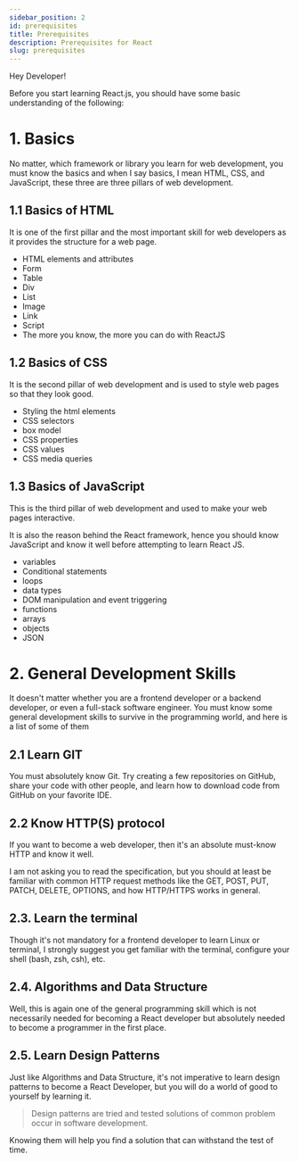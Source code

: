 ```yaml
---
sidebar_position: 2
id: prerequisites
title: Prerequisites
description: Prerequisites for React
slug: prerequisites
---
```


Hey Developer!

Before you start learning React.js, you should have some basic understanding of the following:

# 1. Basics
No matter, which framework or library you learn for web development, you must know the basics and when I say basics, I mean HTML, CSS, and JavaScript, these three are three pillars of web development.
## 1.1 Basics of HTML
It is one of the first pillar and the most important skill for web developers as it provides the structure for a web page.
* HTML elements and attributes
* Form 
* Table 
* Div 
* List
* Image
* Link
* Script
* The more you know, the more you can do with ReactJS
## 1.2 Basics of CSS
It is the second pillar of web development and is used to style web pages so that they look good.
* Styling the html elements
* CSS selectors
* box model
* CSS properties
* CSS values
* CSS media queries
## 1.3 Basics of JavaScript
This is the third pillar of web development and used to make your web pages interactive.

It is also the reason behind the React framework, hence you should know JavaScript and know it well before attempting to learn React JS.
* variables
* Conditional statements
* loops
* data types
* DOM manipulation and event triggering
* functions
* arrays
* objects
* JSON

# 2. General Development Skills
It doesn't matter whether you are a frontend developer or a backend developer, or even a full-stack software engineer. You must know some general development skills to survive in the programming world, and here is a list of some of them

## 2.1 Learn GIT
You must absolutely know Git. Try creating a few repositories on GitHub, share your code with other people, and learn how to download code from GitHub on your favorite IDE.

## 2.2 Know HTTP(S) protocol
If you want to become a web developer, then it's an absolute must-know HTTP and know it well.

I am not asking you to read the specification, but you should at least be familiar with common HTTP request methods like the GET, POST, PUT, PATCH, DELETE, OPTIONS, and how HTTP/HTTPS works in general.

## 2.3. Learn the terminal
Though it's not mandatory for a frontend developer to learn Linux or terminal, I strongly suggest you get familiar with the terminal, configure your shell (bash, zsh, csh), etc. 

## 2.4. Algorithms and Data Structure
Well, this is again one of the general programming skill which is not necessarily needed for becoming a React developer but absolutely needed to become a programmer in the first place.

## 2.5. Learn Design Patterns
Just like Algorithms and Data Structure, it's not imperative to learn design patterns to become a React Developer, but you will do a world of good to yourself by learning it.

> Design patterns are tried and tested solutions of common problem occur in software development.

Knowing them will help you find a solution that can withstand the test of time.
